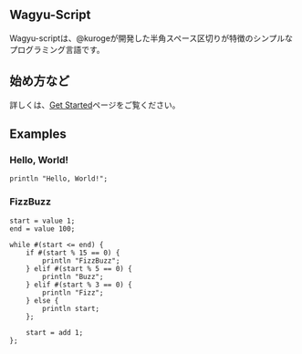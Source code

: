 Wagyu-Script
---
Wagyu-scriptは、@kurogeが開発した半角スペース区切りが特徴のシンプルなプログラミング言語です。

始め方など
---
詳しくは、[Get Started](./docs/get-started.md)ページをご覧ください。

Examples
---

### Hello, World!
```
println "Hello, World!";
```

### FizzBuzz
```
start = value 1;
end = value 100;

while #(start <= end) {
    if #(start % 15 == 0) {
        println "FizzBuzz";
    } elif #(start % 5 == 0) {
        println "Buzz";
    } elif #(start % 3 == 0) {
        println "Fizz";
    } else {
        println start;
    };

    start = add 1;
};
```